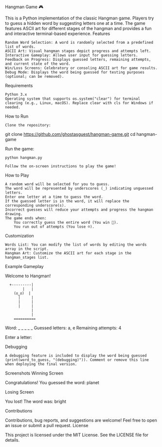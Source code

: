 Hangman Game 🎮

This is a Python implementation of the classic Hangman game. Players try to guess a hidden word by suggesting letters one at a time. The game features ASCII art for different stages of the hangman and provides a fun and interactive terminal-based experience.
Features

    Random Word Selection: A word is randomly selected from a predefined list of words.
    ASCII Art: Visual hangman stages depict progress and attempts left.
    Interactive Gameplay: Allows user input for guessing letters.
    Feedback on Progress: Displays guessed letters, remaining attempts, and current state of the word.
    Win/Loss Screens: Celebratory or consoling ASCII art for game results.
    Debug Mode: Displays the word being guessed for testing purposes (optional; can be removed).

Requirements

    Python 3.x
    Operating system that supports os.system("clear") for terminal clearing (e.g., Linux, macOS). Replace clear with cls for Windows if needed.

How to Run

    Clone the repository:

git clone https://github.com/ghostasguest/hangman-game.git
cd hangman-game

Run the game:

    python hangman.py

    Follow the on-screen instructions to play the game!

How to Play

    A random word will be selected for you to guess.
    The word will be represented by underscores (_) indicating unguessed letters.
    Enter one letter at a time to guess the word.
    If the guessed letter is in the word, it will replace the corresponding underscore(s).
    Incorrect guesses will reduce your attempts and progress the hangman drawing.
    The game ends when:
        You correctly guess the entire word (You win 🎉).
        You run out of attempts (You lose ☹️).

Customization

    Words List: You can modify the list of words by editing the words array in the script.
    Hangman Art: Customize the ASCII art for each stage in the hangman_stages list.

Example Gameplay

Welcome to Hangman!

      +---------|
            |   |
        (ಠ‿ಠ)  |
          |     |
          |     |
          |     |
                |
                |
        ==========

Word:  _ _ _ _ _
Guessed letters: a, e
Remaining attempts: 4

Enter a letter:

Debugging

    A debugging feature is included to display the word being guessed (print(word_to_guess, "(debugging)")). Comment or remove this line when deploying the final version.

Screenshots
Winning Screen

Congratulations! You guessed the word: planet
<celebratory ASCII art>

Losing Screen

You lost! The word was: bright
<sad ASCII art>

Contributions

Contributions, bug reports, and suggestions are welcome! Feel free to open an issue or submit a pull request.
License

This project is licensed under the MIT License. See the LICENSE file for details.
